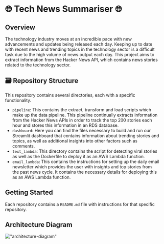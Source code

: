 # 🌐 Tech News Summariser 🌐


## Overview

The technology industry moves at an incredible pace with new advancements and updates being released each day. Keeping up to date with recent news and trending topics in the technology sector is a difficult task due to the high volume of news output each day.
This project aims to extract information from the Hacker News API, which contains news stories related to the technology sector.

## 🗃️ Repository Structure

This repository contains several directories, each with a specific functionality.

- `pipeline`: This contains the extract, transform and load scripts which make up the data pipeline. This pipeline continually extracts information from the Hacker News APIs in order to track the top 200 stories each hour and stores this information in an RDS database.
- `dashboard`: Here you can find the files necessary to build and run our Streamlit dashboard that contains information about trending stories and topics, as well as additional insights into other factors such as comments.
- `text_lambda`: This directory contains the script for detecting viral stories as well as the Dockerfile to deploy it as an AWS Lambda function.
- `email_lambda`: This contains the instructions for setting up the daily email newsletter which provides the user with insights and top stories from the past news cycle. It contains the necessary details for deploying this as an AWS Lambda function.

## Getting Started

Each repository contains a `README.md` file with instructions for that specific repository.

## Architecture Diagram

!["architecture-diagram"]("/fullstack-architecture-min.png")
